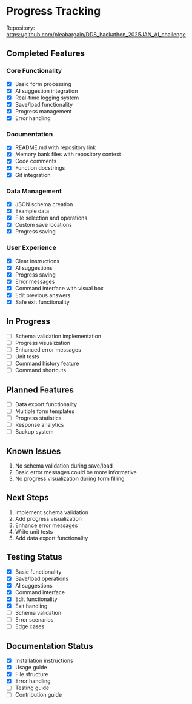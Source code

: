 # Progress Tracking

Repository: https://github.com/pleabargain/DDS_hackathon_2025JAN_AI_challenge

## Completed Features

### Core Functionality
- [x] Basic form processing
- [x] AI suggestion integration
- [x] Real-time logging system
- [x] Save/load functionality
- [x] Progress management
- [x] Error handling

### Documentation
- [x] README.md with repository link
- [x] Memory bank files with repository context
- [x] Code comments
- [x] Function docstrings
- [x] Git integration

### Data Management
- [x] JSON schema creation
- [x] Example data
- [x] File selection and operations
- [x] Custom save locations
- [x] Progress saving

### User Experience
- [x] Clear instructions
- [x] AI suggestions
- [x] Progress saving
- [x] Error messages
- [x] Command interface with visual box
- [x] Edit previous answers
- [x] Safe exit functionality

## In Progress
- [ ] Schema validation implementation
- [ ] Progress visualization
- [ ] Enhanced error messages
- [ ] Unit tests
- [ ] Command history feature
- [ ] Command shortcuts

## Planned Features
- [ ] Data export functionality
- [ ] Multiple form templates
- [ ] Progress statistics
- [ ] Response analytics
- [ ] Backup system

## Known Issues
1. No schema validation during save/load
2. Basic error messages could be more informative
3. No progress visualization during form filling

## Next Steps
1. Implement schema validation
2. Add progress visualization
3. Enhance error messages
4. Write unit tests
5. Add data export functionality

## Testing Status
- [x] Basic functionality
- [x] Save/load operations
- [x] AI suggestions
- [x] Command interface
- [x] Edit functionality
- [x] Exit handling
- [ ] Schema validation
- [ ] Error scenarios
- [ ] Edge cases

## Documentation Status
- [x] Installation instructions
- [x] Usage guide
- [x] File structure
- [x] Error handling
- [ ] Testing guide
- [ ] Contribution guide
